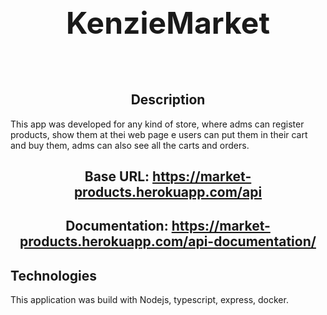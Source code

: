 <div align="center">

## <font size="7">**KenzieMarket**</font>

</div>

<br></br>

<div align ="center">

## Description

</div>

This app was developed for any kind of store, where adms can register products, show them at thei web page e users can put them in their cart and buy them, adms can also see all the carts and orders.

<div align ="center">

## Base URL: https://market-products.herokuapp.com/api

## Documentation: https://market-products.herokuapp.com/api-documentation/

</div>

## Technologies

</div>

This application was build with Nodejs, typescript, express, docker.

<div align ="center">
